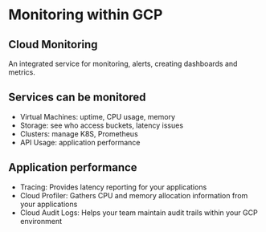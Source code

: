 # Monitoring within GCP

## Cloud Monitoring

An integrated service for monitoring, alerts, creating dashboards and metrics.


## Services can be monitored

- Virtual Machines: uptime, CPU usage, memory
- Storage: see who access buckets, latency issues
- Clusters: manage K8S, Prometheus
- API Usage: application performance


## Application performance

- Tracing: Provides latency reporting for your applications
- Cloud Profiler: Gathers CPU and memory allocation information from your applications
- Cloud Audit Logs: Helps your team maintain audit trails within your GCP environment